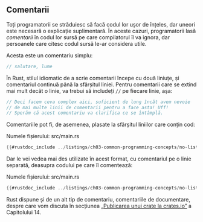 ## Comentarii

Toți programatorii se străduiesc să facă codul lor ușor de înțeles, dar uneori este necesară o explicație suplimentară. În aceste cazuri, programatorii lasă *comentarii* în codul lor sursă pe care compilatorul îl va ignora, dar persoanele care citesc codul sursă le-ar considera utile.

Acesta este un comentariu simplu:

```rust
// salutare, lume
```

În Rust, stilul idiomatic de a scrie comentarii începe cu două liniuțe, și comentariul continuă până la sfârșitul liniei. Pentru comentarii care se extind mai mult decât o linie, va trebui să includeți `//` pe fiecare linie, așa:

```rust
// Deci facem ceva complex aici, suficient de lung încât avem nevoie
// de mai multe linii de comentarii pentru a face asta! Uff! 
// Sperăm că acest comentariu va clarifica ce se întâmplă.
```

Comentariile pot fi, de asemenea, plasate la sfârșitul liniilor care conțin cod:

<span class="filename">Numele fișierului: src/main.rs</span>

```rust
{{#rustdoc_include ../listings/ch03-common-programming-concepts/no-listing-24-comments-end-of-line/src/main.rs}}
```

Dar le vei vedea mai des utilizate în acest format, cu comentariul pe o linie separată, deasupra codului pe care îl comentează:

<span class="filename">Numele fișierului: src/main.rs</span>

```rust
{{#rustdoc_include ../listings/ch03-common-programming-concepts/no-listing-25-comments-above-line/src/main.rs}}
```

Rust dispune și de un alt tip de comentariu, comentariile de documentare, despre care vom discuta în secțiunea [„Publicarea unui crate la crates.io”][publishing] <!-- ignore --> a Capitolului 14.

[publishing]: ch14-02-publishing-to-crates-io.html
